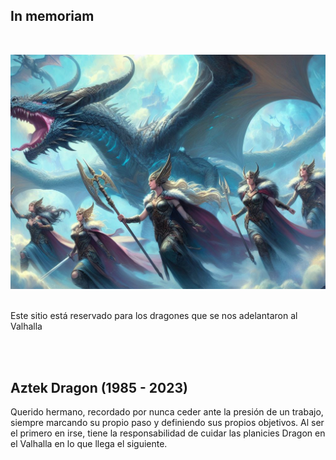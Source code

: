 


<section class="in-memoriam center">

# In memoriam
<br/>

![In memoriam](/content/images/in-memoriam.png)
<br/><br/>

Este sitio está reservado para los dragones que se nos adelantaron al Valhalla

</section>
<br/>
<br/>

## Aztek Dragon (1985 - 2023)
Querido hermano, recordado por nunca ceder ante la presión de un trabajo, siempre marcando su propio paso y definiendo sus propios objetivos. Al ser el primero en irse, tiene la responsabilidad de cuidar las planicies Dragon en el Valhalla en lo que llega el siguiente.
